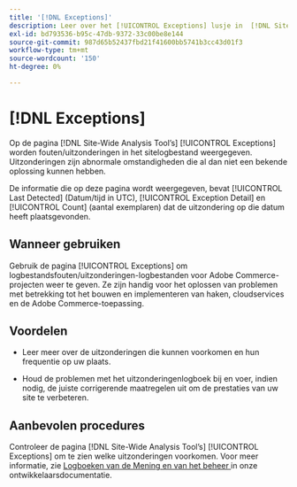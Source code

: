 ```yaml
---
title: '[!DNL Exceptions]'
description: Leer over het [!UICONTROL Exceptions] lusje in  [!DNL Site-Wide Analysis Tool], wanneer om het, zijn voordelen, en beste praktijken te gebruiken.
exl-id: bd793536-b95c-47db-9372-33c00be8e144
source-git-commit: 987d65b52437fbd21f41600bb5741b3cc43d01f3
workflow-type: tm+mt
source-wordcount: '150'
ht-degree: 0%

---
```


# [!DNL Exceptions]

Op de pagina [!DNL Site-Wide Analysis Tool’s] [!UICONTROL Exceptions] worden fouten/uitzonderingen in het sitelogbestand weergegeven. Uitzonderingen zijn abnormale omstandigheden die al dan niet een bekende oplossing kunnen hebben.

De informatie die op deze pagina wordt weergegeven, bevat [!UICONTROL Last Detected] (Datum/tijd in UTC), [!UICONTROL Exception Detail] en [!UICONTROL Count] (aantal exemplaren) dat de uitzondering op die datum heeft plaatsgevonden.

## Wanneer gebruiken

Gebruik de pagina [!UICONTROL Exceptions] om logbestandsfouten/uitzonderingen-logbestanden voor Adobe Commerce-projecten weer te geven. Ze zijn handig voor het oplossen van problemen met betrekking tot het bouwen en implementeren van haken, cloudservices en de Adobe Commerce-toepassing.

## Voordelen

* Leer meer over de uitzonderingen die kunnen voorkomen en hun frequentie op uw plaats.

* Houd de problemen met het uitzonderingenlogboek bij en voer, indien nodig, de juiste corrigerende maatregelen uit om de prestaties van uw site te verbeteren.

## Aanbevolen procedures

Controleer de pagina [!DNL Site-Wide Analysis Tool’s] [!UICONTROL Exceptions] om te zien welke uitzonderingen voorkomen. Voor meer informatie, zie [ Logboeken van de Mening en van het beheer ](https://experienceleague.adobe.com/nl/docs/commerce-cloud-service/user-guide/develop/test/log-locations) in onze ontwikkelaarsdocumentatie.
